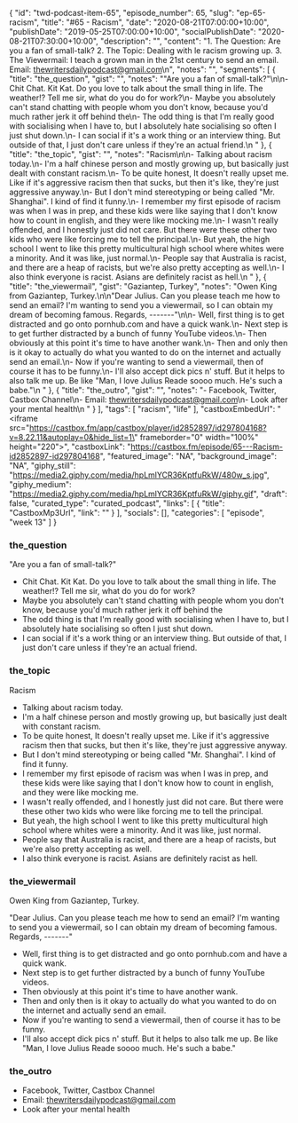 {
	"id": "twd-podcast-item-65",
	"episode_number": 65,
	"slug": "ep-65-racism",
	"title": "#65 - Racism",
	"date": "2020-08-21T07:00:00+10:00",
	"publishDate": "2019-05-25T07:00:00+10:00",
	"socialPublishDate": "2020-08-21T07:30:00+10:00",
	"description": "",
	"content": "1. The Question: Are you a fan of small-talk? 2. The Topic: Dealing with le racism growing up. 3. The Viewermail: I teach a grown man in the 21st century to send an email. Email: thewritersdailypodcast@gmail.com\n",
	"notes": "",
	"segments": [
		{
			"title": "the_question",
			"gist": "",
			"notes": "\"Are you a fan of small-talk?\"\n\n- Chit Chat. Kit Kat. Do you love to talk about the small thing in life. The weather!? Tell me sir, what do you do for work?\n- Maybe you absolutely can't stand chatting with people whom you don't know, because you'd much rather jerk it off behind the\n- The odd thing is that I'm really good with socialising when I have to, but I absolutely hate socialising so often I just shut down.\n- I can social if it's a work thing or an interview thing. But outside of that, I just don't care unless if they're an actual friend.\n      "
		},
		{
			"title": "the_topic",
			"gist": "",
			"notes": "Racism\n\n- Talking about racism today.\n- I'm a half chinese person and mostly growing up, but basically just dealt with constant racism.\n- To be quite honest, It doesn't really upset me. Like if it's aggressive racism then that sucks, but then it's like, they're just aggressive anyway.\n- But I don't mind stereotyping or being called \"Mr. Shanghai\". I kind of find it funny.\n- I remember my first episode of racism was when I was in prep, and these kids were like saying that I don't know how to count in english, and they were like mocking me.\n- I wasn't really offended, and I honestly just did not care. But there were these other two kids who were like forcing me to tell the principal.\n- But yeah, the high school I went to like this pretty multicultural high school where whites were a minority. And it was like, just normal.\n- People say that Australia is racist, and there are a heap of racists, but we're also pretty accepting as well.\n- I also think everyone is racist. Asians are definitely racist as hell.\n      "
		},
		{
			"title": "the_viewermail",
			"gist": "Gaziantep, Turkey",
			"notes": "Owen King from Gaziantep, Turkey.\n\n\"Dear Julius. Can you please teach me how to send an email? I'm wanting to send you a viewermail, so I can obtain my dream of becoming famous. Regards, -------\"\n\n- Well, first thing is to get distracted and go onto pornhub.com and have a quick wank.\n- Next step is to get further distracted by a bunch of funny YouTube videos.\n- Then obviously at this point it's time to have another wank.\n- Then and only then is it okay to actually do what you wanted to do on the internet and actually send an email.\n- Now if you're wanting to send a viewermail, then of course it has to be funny.\n- I'll also accept dick pics n' stuff. But it helps to also talk me up. Be like \"Man, I love Julius Reade soooo much. He's such a babe.\"\n      "
		},
		{
			"title": "the_outro",
			"gist": "",
			"notes": "- Facebook, Twitter, Castbox Channel\n- Email: thewritersdailypodcast@gmail.com\n- Look after your mental health\n      "
		}
	],
	"tags": [
		"racism",
		"life"
	],
	"castboxEmbedUrl": "<iframe src=\"https://castbox.fm/app/castbox/player/id2852897/id297804168?v=8.22.11&autoplay=0&hide_list=1\" frameborder=\"0\" width=\"100%\" height=\"220\"></iframe>",
	"castboxLink": "https://castbox.fm/episode/65---Racism-id2852897-id297804168",
	"featured_image": "NA",
	"background_image": "NA",
	"giphy_still": "https://media2.giphy.com/media/hpLmlYCR36KptfuRkW/480w_s.jpg",
	"giphy_medium": "https://media2.giphy.com/media/hpLmlYCR36KptfuRkW/giphy.gif",
	"draft": false,
	"curated_type": "curated_podcast",
	"links": [
		{
			"title": "CastboxMp3Url",
			"link": ""
		}
	],
	"socials": [],
	"categories": [
		"episode",
		"week 13"
	]
}

### the_question

"Are you a fan of small-talk?"

- Chit Chat. Kit Kat. Do you love to talk about the small thing in life. The weather!? Tell me sir, what do you do for work?
- Maybe you absolutely can't stand chatting with people whom you don't know, because you'd much rather jerk it off behind the
- The odd thing is that I'm really good with socialising when I have to, but I absolutely hate socialising so often I just shut down.
- I can social if it's a work thing or an interview thing. But outside of that, I just don't care unless if they're an actual friend.
      
### the_topic

Racism

- Talking about racism today.
- I'm a half chinese person and mostly growing up, but basically just dealt with constant racism.
- To be quite honest, It doesn't really upset me. Like if it's aggressive racism then that sucks, but then it's like, they're just aggressive anyway.
- But I don't mind stereotyping or being called "Mr. Shanghai". I kind of find it funny.
- I remember my first episode of racism was when I was in prep, and these kids were like saying that I don't know how to count in english, and they were like mocking me.
- I wasn't really offended, and I honestly just did not care. But there were these other two kids who were like forcing me to tell the principal.
- But yeah, the high school I went to like this pretty multicultural high school where whites were a minority. And it was like, just normal.
- People say that Australia is racist, and there are a heap of racists, but we're also pretty accepting as well.
- I also think everyone is racist. Asians are definitely racist as hell.
      
### the_viewermail

Owen King from Gaziantep, Turkey.

"Dear Julius. Can you please teach me how to send an email? I'm wanting to send you a viewermail, so I can obtain my dream of becoming famous. Regards, -------"

- Well, first thing is to get distracted and go onto pornhub.com and have a quick wank.
- Next step is to get further distracted by a bunch of funny YouTube videos.
- Then obviously at this point it's time to have another wank.
- Then and only then is it okay to actually do what you wanted to do on the internet and actually send an email.
- Now if you're wanting to send a viewermail, then of course it has to be funny.
- I'll also accept dick pics n' stuff. But it helps to also talk me up. Be like "Man, I love Julius Reade soooo much. He's such a babe."
      
### the_outro

- Facebook, Twitter, Castbox Channel
- Email: thewritersdailypodcast@gmail.com
- Look after your mental health
      
